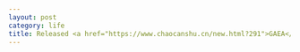 ```yaml
---
layout: post
category: life
title: Released <a href="https://www.chaocanshu.cn/new.html?291">GAEA</a>, a massive autonomous NPC soluiton for Metaverse.
---
```

